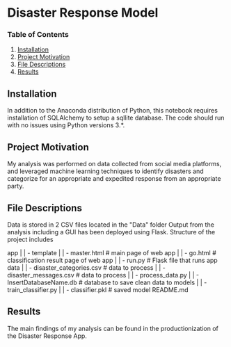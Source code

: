# Disaster Response Model

### Table of Contents

1. [Installation](#installation)
2. [Project Motivation](#motivation)
3. [File Descriptions](#files)
4. [Results](#results)

## Installation <a name="installation"></a>

In addition to the Anaconda distribution of Python, this notebook requires installation of SQLAlchemy to setup a sqllite database. The code should run with no issues using Python versions 3.*.

## Project Motivation<a name="motivation"></a>

My analysis was performed on data collected from social media platforms, and leveraged machine learning techniques to identify disasters and categorize for an appropriate and expedited response from an appropriate party.

## File Descriptions <a name="files"></a>

Data is stored in 2 CSV files located in the "Data" folder
Output from the analysis including a GUI has been deployed using Flask. Structure of the project includes

app
| | - template
| | - master.html # main page of web app
| | - go.html # classification result page of web app
| | - run.py # Flask file that runs app
data
| | - disaster_categories.csv # data to process
| | - disaster_messages.csv # data to process
| | - process_data.py
| | - InsertDatabaseName.db # database to save clean data to
models
| | - train_classifier.py
| | - classifier.pkl # saved model
README.md

## Results<a name="results"></a>

The main findings of my analysis can be found in the productionization of the Disaster Response App.
